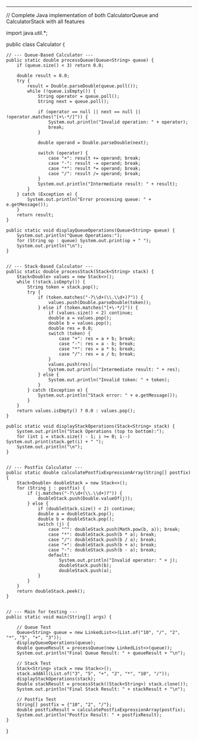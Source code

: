 ---
// Complete Java implementation of both CalculatorQueue and CalculatorStack with all features

import java.util.*;

public class Calculator {

    // --- Queue-Based Calculator ---
    public static double processQueue(Queue<String> queue) {
        if (queue.size() < 3) return 0.0;

        double result = 0.0;
        try {
            result = Double.parseDouble(queue.poll());
            while (!queue.isEmpty()) {
                String operator = queue.poll();
                String next = queue.poll();

                if (operator == null || next == null || !operator.matches("[+\-*/]")) {
                    System.out.println("Invalid operation: " + operator);
                    break;
                }

                double operand = Double.parseDouble(next);

                switch (operator) {
                    case "+": result += operand; break;
                    case "-": result -= operand; break;
                    case "*": result *= operand; break;
                    case "/": result /= operand; break;
                }
                System.out.println("Intermediate result: " + result);
            }
        } catch (Exception e) {
            System.out.println("Error processing queue: " + e.getMessage());
        }
        return result;
    }

    public static void displayQueueOperations(Queue<String> queue) {
        System.out.println("Queue Operations:");
        for (String op : queue) System.out.print(op + " ");
        System.out.println("\n");
    }


    // --- Stack-Based Calculator ---
    public static double processStack(Stack<String> stack) {
        Stack<Double> values = new Stack<>();
        while (!stack.isEmpty()) {
            String token = stack.pop();
            try {
                if (token.matches("-?\\d+(\\.\\d+)?")) {
                    values.push(Double.parseDouble(token));
                } else if (token.matches("[+\-*/]")) {
                    if (values.size() < 2) continue;
                    double a = values.pop();
                    double b = values.pop();
                    double res = 0.0;
                    switch (token) {
                        case "+": res = a + b; break;
                        case "-": res = a - b; break;
                        case "*": res = a * b; break;
                        case "/": res = a / b; break;
                    }
                    values.push(res);
                    System.out.println("Intermediate result: " + res);
                } else {
                    System.out.println("Invalid token: " + token);
                }
            } catch (Exception e) {
                System.out.println("Stack error: " + e.getMessage());
            }
        }
        return values.isEmpty() ? 0.0 : values.pop();
    }

    public static void displayStackOperations(Stack<String> stack) {
        System.out.println("Stack Operations (top to bottom):");
        for (int i = stack.size() - 1; i >= 0; i--) System.out.print(stack.get(i) + " ");
        System.out.println("\n");
    }


    // --- Postfix Calculator ---
    public static double calculatePostfixExpressionArray(String[] postfix) {
        Stack<Double> doubleStack = new Stack<>();
        for (String j : postfix) {
            if (j.matches("-?\\d+(\\.\\d+)?")) {
                doubleStack.push(Double.valueOf(j));
            } else {
                if (doubleStack.size() < 2) continue;
                double a = doubleStack.pop();
                double b = doubleStack.pop();
                switch (j) {
                    case "^": doubleStack.push(Math.pow(b, a)); break;
                    case "*": doubleStack.push(b * a); break;
                    case "/": doubleStack.push(b / a); break;
                    case "+": doubleStack.push(b + a); break;
                    case "-": doubleStack.push(b - a); break;
                    default:
                        System.out.println("Invalid operator: " + j);
                        doubleStack.push(b);
                        doubleStack.push(a);
                }
            }
        }
        return doubleStack.peek();
    }


    // --- Main for testing ---
    public static void main(String[] args) {

        // Queue Test
        Queue<String> queue = new LinkedList<>(List.of("10", "/", "2", "*", "5", "+", "3"));
        displayQueueOperations(queue);
        double queueResult = processQueue(new LinkedList<>(queue));
        System.out.println("Final Queue Result: " + queueResult + "\n");

        // Stack Test
        Stack<String> stack = new Stack<>();
        stack.addAll(List.of("3", "5", "+", "2", "*", "10", "/"));
        displayStackOperations(stack);
        double stackResult = processStack((Stack<String>) stack.clone());
        System.out.println("Final Stack Result: " + stackResult + "\n");

        // Postfix Test
        String[] postfix = {"10", "2", "/"};
        double postfixResult = calculatePostfixExpressionArray(postfix);
        System.out.println("Postfix Result: " + postfixResult);
    }
}
